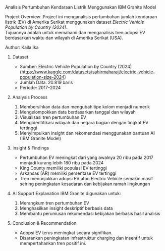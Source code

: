 Analisis Pertumbuhan Kendaraan Listrik Menggunakan IBM Granite Model

Project Overview:
Project ini menganalisis pertumbuhan jumlah kendaraan listrik (EV) di Amerika Serikat menggunakan dataset *Electric Vehicle Population by Country (2024)*.  
Tujuannya adalah untuk memahami dan menganalisis tren adopsi EV berdasarkan waktu dan wilayah di Amerika Serikat (USA).

Author: Kaila Ika

1. Dataset
   - Sumber: Electric Vehicle Population by Country (2024) (https://www.kaggle.com/datasets/sahirmaharajj/electric-vehicle-population-size-2024)
   - Jumlah Data: 20.819 baris
   - Periode: 2017–2024

3. Analysis Process
   1. Membersihkan data dan mengubah tipe kolom menjadi numerik  
   2. Mengelompokkan data berdasarkan tanggal dan wilayah  
   3. Visualisasi tren pertumbuhan EV  
   4. Mengidentifikasi wilayah dan negara bagian dengan tingkat EV tertinggi  
   5. Menyimpulkan insight dan rekomendasi menggunakan bantuan AI (IBM Granite Model)

4. Insight & Findings
   - Pertumbuhan EV meningkat dari yang awalnya 20 ribu pada 2017 menjadi kurang lebih 180 ribu pada 2024
   - King County memiliki populasi EV tertinggi
   - Arkansas (AR) memiliki persentase EV tertinggi
   - Tren menunjukkan adopsi EV atau Electric Vehicle semakin masif seiring peningkatan kesadaran dan kebijakan ramah lingkungan  

5. AI Support Explanation
IBM Granite digunakan untuk:
   1. Merangkum tren pertumbuhan EV  
   2. Menghasilkan insight deskriptif berbasis data  
   3. Membantu perumusan rekomendasi kebijakan berbasis hasil analisis  

5. Conclusion & Recommendation
   - Adopsi EV terus meningkat secara signifikan.
   - Disarankan peningkatan infrastruktur charging dan insentif untuk mempertahankan tren positif ini.
